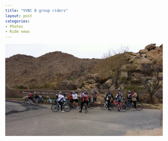 ```yaml
---
title: "VVBC B group riders"
layout: post
categories:
- Photos
- Ride news
---
```


![VVBC B group riders](/assets/img/2012/03/24-vvbc-b-group.jpg "24-vvbc-b-group.jpg")
